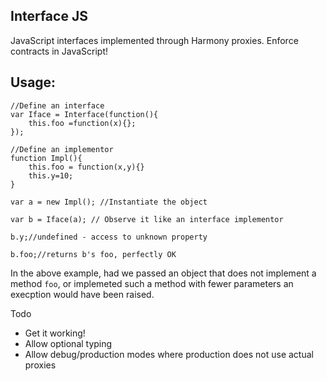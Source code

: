 Interface JS
----

JavaScript interfaces implemented through Harmony proxies. Enforce contracts in JavaScript!


Usage:
----

    //Define an interface
    var Iface = Interface(function(){
	    this.foo =function(x){};
    });
     
    //Define an implementor
    function Impl(){
	    this.foo = function(x,y){}
	    this.y=10;
    }

    var a = new Impl(); //Instantiate the object

    var b = Iface(a); // Observe it like an interface implementor

    b.y;//undefined - access to unknown property

    b.foo;//returns b's foo, perfectly OK

In the above example, had we passed an object that does not implement a method `foo`, or implemeted
such a method with fewer parameters an execption would have been raised.
    

Todo 

 - Get it working!
 - Allow optional typing
 - Allow debug/production modes where production does not use actual proxies